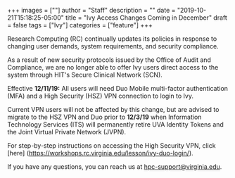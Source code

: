 +++
images = [""]
author = "Staff"
description = ""
date = "2019-10-21T15:18:25-05:00"
title = "Ivy Access Changes Coming in December"
draft = false
tags = ["Ivy"]
categories = ["feature"]
+++


Research Computing (RC) continually updates its policies in response to changing user demands, system requirements, and security compliance.

As a result of new security protocols issued by the Office of Audit and Compliance, we are no longer able to offer Ivy users direct access to the system through HIT's Secure Clinical Network (SCN).

Effective <strong>12/11/19:</strong> All users will need Duo Mobile multi-factor authentication (MFA) and a High Security (HSZ) VPN connection to login to Ivy.

Current VPN users will not be affected by this change, but are advised to migrate to the HSZ VPN and Duo prior to <strong>12/3/19</strong> when Information Technology Services (ITS) will permanently retire UVA Identity Tokens and the Joint Virtual Private Network (JVPN).

For step-by-step instructions on accessing the High Security VPN, click [here] (https://workshops.rc.virginia.edu/lesson/ivy-duo-login/).

If you have any questions, you can reach us at [hpc-support@virginia.edu](hpc-support@virginia.edu).


